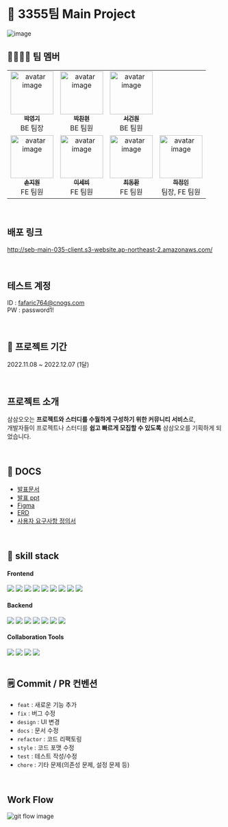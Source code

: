 # 🔭 3355팀 Main Project 
![image](https://user-images.githubusercontent.com/107869548/205680419-829d3197-90bd-495b-8d3d-c868c0c3c904.png)


## 🙋‍♀️🙋‍♂️ 팀 멤버
<table>
  <tbody>
    <tr>
      <td align="center"><a href="https://github.com/park-yeong-ki"><img src="https://avatars.githubusercontent.com/u/107581387?v=4" width="100px;" alt="avatar image"/><br /><sub><b>박영기</b></sub></a><br />BE 팀장</a></td>     
      <td align="center"><a href="https://github.com/J4mbo9"><img src="https://avatars.githubusercontent.com/u/108328710?v=4" width="100px;" alt="avatar image"/><br /><sub><b>박찬현</b></sub></a><br />BE 팀원</a></td>  
      <td align="center"><a href="https://github.com/GeonwonSeo"><img src="https://avatars.githubusercontent.com/u/87120450?v=4" width="100px;" alt="avatar image"/><br /><sub><b>서건원</b></sub></a><br />BE 팀원</a></td> 
    </tr>
    <tr>
      <td align="center"><a href="https://github.com/Sonjiwon0"><img src="https://avatars.githubusercontent.com/u/95066637?v=4" width="100px;" alt="avatar image"/><br /><sub><b>손지원</b></sub></a><br />FE 팀원</a></td>     
      <td align="center"><a href="https://github.com/2seb2"><img src="https://avatars.githubusercontent.com/u/107869548?v=4" width="100px;" alt="avatar image"/><br /><sub><b>이세비</b></sub></a><br />FE 팀원</a></td>  
      <td align="center"><a href="https://github.com/DalDalChoi"><img src="https://avatars.githubusercontent.com/u/107661312?v=4" width="100px;" alt="avatar image"/><br /><sub><b>최동환</b></sub></a><br />FE 팀원</a></td> 
      <td align="center"><a href="https://github.com/JungInHa"><img src="https://avatars.githubusercontent.com/u/77370965?v=4" width="100px;" alt="avatar image"/><br /><sub><b>하정인</b></sub></a><br />팀장, FE 팀원</a></td>  
    </tr>
  </tbody>
</table>
</br>

## 배포 링크
http://seb-main-035-client.s3-website.ap-northeast-2.amazonaws.com/

</br>

## 테스트 계정
ID   : fafaric764@cnogs.com</br>
PW : password1!

</br>

## 📅 프로젝트 기간
2022.11.08 ~ 2022.12.07 (1달)

</br>

## 프로젝트 소개
삼삼오오는 **프로젝트와 스터디를 수월하게 구성하기 위한 커뮤니티 서비스**로,<br/>
개발자들이 프로젝트나 스터디를 **쉽고 빠르게 모집할 수 있도록** 삼삼오오를 기획하게 되었습니다.

</br>

## 📒 DOCS
- [발표문서](https://www.notion.so/codestates/35-Team3355-440a0433a2334167ac9db10fa224adf5#b2e506e09f4d4c31a9d439c392bcc26f)
- [발표 ppt](https://docs.google.com/presentation/d/1HlVYk-HRnkfl3Yz_gSJSvUzUHYBRUWaa-SqfTeQP2GQ/edit#slide=id.p)
- [Figma](https://www.figma.com/file/94JPdauQVUotJFU4RtbxUM/3355%EC%A1%B0?node-id=1%3A136&t=psXSxP4i8fqeIb4K-0)
- [ERD](https://user-images.githubusercontent.com/107581387/206054323-336f4ab5-c1a5-4314-b2f7-aaefead1ab1c.png)
- [사용자 요구사항 정의서](https://www.notion.so/codestates/741b0552d2134cde82935480c253bf6b)


</br>

## 📱 skill stack
#### <div text-align=center>Frontend
<div text-align=center>
  <img src="https://img.shields.io/badge/React-61DAFB?style=for-the-badge&logo=React&logoColor=white">
  <img src="https://img.shields.io/badge/styledComponents-DB7093?style=for-the-badge&logo=styled-components&logoColor=white">
  <img src="https://img.shields.io/badge/Recoil-3578E5?style=for-the-badge&logo=Recoil&logoColor=white">
  <img src="https://img.shields.io/badge/Axios-5A29E4?style=for-the-badge&logo=Axios&logoColor=white">
  <img src="https://img.shields.io/badge/ESLint-4B32C3?style=for-the-badge&logo=ESLint&logoColor=white">
  <img src="https://img.shields.io/badge/Prettier-F7B93E?style=for-the-badge&logo=Prettier&logoColor=white">
  <img src="https://img.shields.io/badge/AmazonS3-339933?style=for-the-badge&logo=AmazonS3&logoColor=white">
  <img src="https://img.shields.io/badge/React Router-CA4245?style=for-the-badge&logo=React Router&logoColor=white">
  <img src="https://img.shields.io/badge/JavaScript-F7DF1E?style=for-the-badge&logo=JavaScript&logoColor=white">

#### Backend
   <img src="https://img.shields.io/badge/mySQL-4479A1?style=for-the-badge&logo=mySQL&logoColor=white"> 
   <img src="https://img.shields.io/badge/Spring Boot-6DB33F?style=for-the-badge&logo=Spring Boot&logoColor=white"> 
   <img src="https://img.shields.io/badge/Spring Security-6DB33F?style=for-the-badge&logo=Spring Security&logoColor=white"> 
   <img src="https://img.shields.io/badge/Spring Data Jpa-6DB33F?style=for-the-badge&logo=Spring Data Jpa&logoColor=white"> 
   <img src="https://img.shields.io/badge/java 11-007396?style=for-the-badge&logo=OpenJDK&logoColor=white"> 
   <img src="https://img.shields.io/badge/Amazon EC2-FF9900?style=for-the-badge&logo=Amazon EC2&logoColor=white">
   <img src="https://img.shields.io/badge/Redis-DC382D?style=for-the-badge&logo=Redis&logoColor=white">

#### Collaboration Tools
  <img src="https://img.shields.io/badge/github-181717?style=for-the-badge&logo=github&logoColor=white">
  <img src="https://img.shields.io/badge/git-F05032?style=for-the-badge&logo=git&logoColor=white">
  <img src="https://img.shields.io/badge/discord-5865F2?style=for-the-badge&logo=discord&logoColor=white">
  <img src="https://img.shields.io/badge/notion-000000?style=for-the-badge&logo=notion&logoColor=white">
</div>

</br>

## 🗒 Commit / PR 컨벤션

- `feat` : 새로운 기능 추가
- `fix` : 버그 수정
- `design` : UI 변경
- `docs` : 문서 수정
- `refactor` : 코드 리팩토링
- `style` : 코드 포맷 수정
- `test` : 테스트 작성/수정
- `chore` : 기타 문제(의존성 문제, 설정 문제 등)

</br>

## Work Flow
<img src="https://user-images.githubusercontent.com/77370965/201642081-c3132821-7462-4c00-b658-07d2c91d15fd.png" alt="git flow image">

